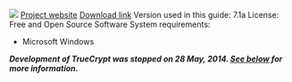![](https://securityinabox.org/sites/securityinabox.org/files/media/tool/logo/truecrypt-logo-hr.png)
[Project website](https://truecrypt.ch)
[Download link](https://truecrypt.ch/downloads/)
Version used in this guide: 7.1a
License: Free and Open Source Software
System requirements:
* Microsoft Windows

***Development of TrueCrypt was stopped on 28 May, 2014. [See below](#601) for more information.***

